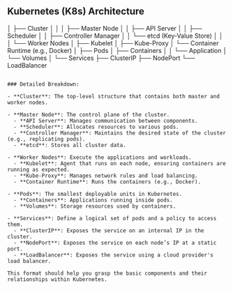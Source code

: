 ## Kubernetes (K8s) Architecture
│
├── Cluster
│   │
│   ├── Master Node
│   │   ├── API Server
│   │   ├── Scheduler
│   │   ├── Controller Manager
│   │   └── etcd (Key-Value Store)
│   │
│   └── Worker Nodes
│       ├── Kubelet
│       ├── Kube-Proxy
│       └── Container Runtime (e.g., Docker)
│
├── Pods
│   ├── Containers
│   │   └── Application
│   └── Volumes
│
└── Services
    ├── ClusterIP
    ├── NodePort
    └── LoadBalancer
```

### Detailed Breakdown:

- **Cluster**: The top-level structure that contains both master and worker nodes.
  
- **Master Node**: The control plane of the cluster.
  - **API Server**: Manages communication between components.
  - **Scheduler**: Allocates resources to various pods.
  - **Controller Manager**: Maintains the desired state of the cluster (e.g., replicating pods).
  - **etcd**: Stores all cluster data.

- **Worker Nodes**: Execute the applications and workloads.
  - **Kubelet**: Agent that runs on each node, ensuring containers are running as expected.
  - **Kube-Proxy**: Manages network rules and load balancing.
  - **Container Runtime**: Runs the containers (e.g., Docker).

- **Pods**: The smallest deployable units in Kubernetes.
  - **Containers**: Applications running inside pods.
  - **Volumes**: Storage resources used by containers.

- **Services**: Define a logical set of pods and a policy to access them.
  - **ClusterIP**: Exposes the service on an internal IP in the cluster.
  - **NodePort**: Exposes the service on each node’s IP at a static port.
  - **LoadBalancer**: Exposes the service using a cloud provider's load balancer.

This format should help you grasp the basic components and their relationships within Kubernetes.